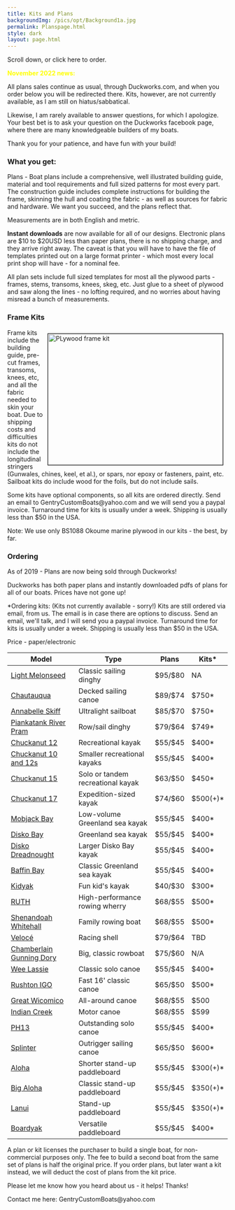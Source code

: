 ```yaml
---
title: Kits and Plans
backgroundImg: /pics/opt/Background1a.jpg
permalink: Planspage.html
style: dark
layout: page.html
---
```

<p>Scroll down, or click here to order.</p>
<p><strong style="color:yellow">November 2022 news:</strong></p>
<p>
	All plans sales continue as usual, through Duckworks.com, and when you order below you will be redirected there.
	Kits, however, are not currently available, as I am still on hiatus/sabbatical.</p>
<p>Likewise, I am rarely available to
	answer questions,
	for which I apologize. Your best bet is to ask your question on the Duckworks facebook page,
	where there are many knowledgeable builders of my boats.
</p>
<p>Thank you for your patience, and have fun with your build!</p>
<h3>What you get:</h3>
<p>
	Plans - Boat plans include a comprehensive, well illustrated building guide,
	material and tool requirements and full sized patterns for most every part. The
	construction guide includes complete instructions for building the frame, skinning the hull
	and coating the fabric - as well as sources for fabric and hardware. We want you
	succeed, and the plans reflect that.
</p>
<p>Measurements are in both English and metric.</p>
<p>
	<strong>Instant downloads</strong> are now available for all of our designs. Electronic plans are $10 to $20USD less
	than paper plans,
	there is no shipping charge, and they arrive right away. The caveat is that you will have to have the file of
	templates printed out on
	a large format printer - which most every local print shop will have - for a nominal fee.
</p>
<p>All plan sets include full sized templates for most all the plywood parts - frames, stems, transoms, knees, skeg, etc. Just glue to a sheet of plywood and saw along the lines - no lofting required, and no worries about having misread a bunch of measurements.</p>
<h3>Frame Kits</h3>
<img src="/pics/FrameKit.jpg" alt="PLywood frame kit" width="400" height="300" style="float:right; margin: 10px 10px 10px 10px; border: 1px solid #000000;" />
<p>
	Frame kits include the building guide, pre-cut frames, transoms, knees, etc,
	and all the fabric needed to skin your boat. Due to shipping costs and difficulties kits do not include the
	longitudinal
	stringers (Gunwales, chines, keel, et al.), or spars, nor epoxy or fasteners, paint, etc. Sailboat kits do include
	wood for the foils,
	but do not include sails.
</p>
<p>
	Some kits have optional components, so all kits are ordered directly. Send an email to GentryCustomBoats@yahoo.com
	and we will send you a paypal invoice.
	Turnaround time for kits is usually under a week. Shipping is usually less than $50 in the USA.
</p>
<p>Note: We use only BS1088 Okoume marine plywood in our kits - the best, by far.</p>

<h3>Ordering</h3>
<p>As of 2019 - Plans are now being sold through Duckworks!</p>

<p>Duckworks has both paper plans and instantly downloaded pdfs of plans for all of our boats. Prices have not gone up!</p>

<p>*Ordering kits: (Kits not currently available - sorry!) Kits are still ordered via email, from us. The email is in case
	there are options to discuss. Send an email, we'll talk, and I will send you a paypal invoice.
	Turnaround time for kits is usually under a week. Shipping is usually less than $50 in the USA.</p>
Price - paper/electronic
<table class="table">
	<thead>
		<tr>
			<th>Model</th>
			<th>Type</th>
			<th>Plans</th>
			<th>Kits*</th>
		</tr>
	</thead>
	<tbody>
		<tr>
			<td><a href="Melonseed.html">Light Melonseed</a></td>
			<td>Classic sailing dinghy</td>
			<td>$95/$80</td>
			<td>NA</td>
		</tr>
		<tr>
			<td><a href="Chautauqua.html">Chautauqua</a></td>
			<td>Decked sailing canoe</td>
			<td>$89/$74</td>
			<td>$750*</td>
		</tr>
		<tr>
			<td><a href="Annabelle.html">Annabelle Skiff</a></td>
			<td>Ultralight sailboat</td>
			<td>$85/$70</td>
			<td>$750*</td>
		</tr>
		<tr>
			<td><a target="_blank" href="PRP.html">Piankatank River Pram</a></td>
			<td>Row/sail dinghy</td>
			<td>$79/$64</td>
			<td>$749*</td>
		</tr>
		<tr>
			<td><a href="C12page.html">Chuckanut 12</a></td>
			<td>Recreational kayak</td>
			<td>$55/$45</td>
			<td>$400*</td>
		</tr>
		<tr>
			<td><a href="C12page.html">Chuckanut 10 and 12s</a></td>
			<td>Smaller recreational kayaks</td>
			<td>$55/$45</td>
			<td>$400*</td>
		</tr>
		<tr>
			<td><a href="C15page.html">Chuckanut 15</a></td>
			<td>Solo or tandem recreational kayak</td>
			<td>$63/$50</td>
			<td>$450*</td>
		</tr>
		<tr>
			<td><a href="C17page.html">Chuckanut 17</a></td>
			<td>Expedition-sized kayak</td>
			<td>$74/$60</td>
			<td>$500(+)*</td>
		</tr>
		<tr>
			<td><a href="Mobjack_Bay.html">Mobjack Bay</a></td>
			<td>Low-volume Greenland sea kayak</td>
			<td>$55/$45</td>
			<td>$400*</td>
		</tr>
		<tr>
			<td><a href="DiskoBaypage.html">Disko Bay</a></td>
			<td>Greenland sea kayak</td>
			<td>$55/$45</td>
			<td>$400*</td>
		</tr>
		<tr>
			<td><a href="DiskoBaypage.html">Disko Dreadnought</a></td>
			<td>Larger Disko Bay kayak</td>
			<td>$55/$45</td>
			<td>$400*</td>
		</tr>
		<tr>
			<td><a target="_blank" href="BaffinBay.html">Baffin Bay</a></td>
			<td>Classic Greenland sea kayak</td>
			<td>$55/$45</td>
			<td>$400*</td>
		</tr>
		<tr>
			<td><a target="_blank" href="Kidyakpage.html">Kidyak</a></td>
			<td>Fun kid's kayak</td>
			<td>$40/$30</td>
			<td>$300*</td>
		</tr>
		<tr>
			<td><a href="RUTHpage.html">RUTH</a></td>
			<td>High-performance rowing wherry</td>
			<td>$68/$55</td>
			<td>$500*</td>
		</tr>
		<tr>
			<td><a href="Whitehallpage.html">Shenandoah Whitehall</a></td>
			<td>Family rowing boat</td>
			<td>$68/$55</td>
			<td>$500*</td>
		</tr>
		<tr>
			<td><a href="Veloce.html">Velocé</a></td>
			<td>Racing shell</td>
			<td>$79/$64</td>
			<td>TBD</td>
		</tr>
		<tr>
			<td><a target="_blank" href="GunningDory.html">Chamberlain Gunning Dory</a></td>
			<td>Big, classic rowboat</td>
			<td>$75/$60</td>
			<td>N/A</td>
		</tr>
		<tr>
			<td><a href="New_Wee_Lassie.html">Wee Lassie</a></td>
			<td>Classic solo canoe</td>
			<td>$55/$45</td>
			<td>$400*</td>
		</tr>
		<tr>
			<td><a href="IGOpage.html">Rushton IGO</a></td>
			<td>Fast 16' classic canoe</td>
			<td>$65/$50</td>
			<td>$500*</td>
		</tr>
		<tr>
			<td><a href="Wicomico.html">Great Wicomico</a></td>
			<td>All-around canoe</td>
			<td>$68/$55</td>
			<td>$500</td>
		</tr>
		<tr>
			<td><a href="Indian_Creek.html">Indian Creek</a></td>
			<td>Motor canoe</td>
			<td>$68/$55</td>
			<td>$599</td>
		</tr>
		<tr>
			<td><a href="PH13page.html">PH13</a></td>
			<td>Outstanding solo canoe</td>
			<td>$55/$45</td>
			<td>$400*</td>
		</tr>
		<tr>
			<td><a href="Splinter.html">Splinter</a></td>
			<td>Outrigger sailing canoe</td>
			<td>$65/$50</td>
			<td>$600*</td>
		</tr>
		<tr>
			<td><a href="Alohapage.html">Aloha</a></td>
			<td>Shorter stand-up paddleboard</td>
			<td>$55/$45</td>
			<td>$300(+)*</td>
		</tr>
		<tr>
			<td><a href="BigAloha.html">Big Aloha</a></td>
			<td>Classic stand-up paddleboard</td>
			<td>$55/$45</td>
			<td>$350(+)*</td>
		</tr>
		<tr>
			<td><a href="Lanui.html">Lanui</a></td>
			<td>Stand-up paddleboard</td>
			<td>$55/$45</td>
			<td>$350(+)*</td>
		</tr>
		<tr>
			<td><a href="Boardyakpage.html">Boardyak</a></td>
			<td>Versatile paddleboard</td>
			<td>$55/$45</td>
			<td>$400*</td>
		</tr>
	</tbody>
</table>
<p>A plan or kit licenses the purchaser to build a single boat, for non-commercial purposes only. The fee to build a second
	boat from the same set of plans is half the original price. If you order plans, but later want a kit instead, we will
	deduct the cost of plans from the kit price.</p>
<p>Please let me know how you heard about us - it helps! Thanks!</p>
<p>Contact me here: GentryCustomBoats@yahoo.com</p>
